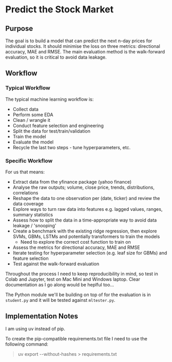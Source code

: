# Predict the Stock Market

## Purpose

The goal is to build a model that can predict the next n-day prices for individual stocks. It should minimise the loss on three metrics: directional accuracy, MAE and RMSE. The main evaluation method is the walk-forward evaluation, so it is critical to avoid data leakage.

## Workflow

### Typical Workflow

The typical machine learning workflow is:

- Collect data
- Perform some EDA
- Clean / wrangle it
- Conduct feature selection and engineering
- Split the data for test/train/validation
- Train the model
- Evaluate the model
- Recycle the last two steps - tune hyperparameters, etc.

### Specific Workflow

For us that means:

- Extract data from the yfinance package (yahoo finance)
- Analyse the raw outputs; volume, close price, trends, distributions, correlations
- Reshape the data to one observation per (date, ticker) and review the data coverage
- Explore ways to turn raw data into features e.g. lagged values, ranges, summary statistics
- Assess how to split the data in a time-appropriate way to avoid data leakage / 'snooping'
- Create a benchmark with the existing ridge regression, then explore SVMs, GBMs, LSTMs and potentially transformers to train the models
  - Need to explore the correct cost function to train on
- Assess the metrics for directional accuracy, MAE and RMSE
- Iterate testing for hyperparameter selection (e.g. leaf size for GBMs) and feature selection
- Test against the walk-forward evaluation

Throughout the process I need to keep reproducibility in mind, so test in Colab and Jupyter, test on Mac Mini and Windows laptop. Clear documentation as I go along would be heplful too...

The Python module we'll be building on top of for the evaluation is in `student.py` and it will be tested against `mltester.py`.

## Implementation Notes

I am using uv instead of pip.

To create the pip-compatible requirements.txt file I need to use the following command:

> uv export --without-hashes > requirements.txt

